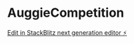 # AuggieCompetition

[Edit in StackBlitz next generation editor ⚡️](https://stackblitz.com/~/github.com/NickRomanek/AuggieCompetition)